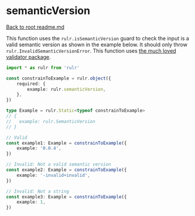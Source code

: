 # semanticVersion

[Back to root readme.md](../../../readme.md)

This function uses the `rulr.isSemanticVersion` guard to check the input is a valid semantic version as shown in the example below. It should only throw `rulr.InvalidSemanticVersionError`. This function uses [the much loved validator package](https://github.com/validatorjs/validator.js).

```ts
import * as rulr from 'rulr'

const constrainToExample = rulr.object({
	required: {
		example: rulr.semanticVersion,
	},
})

type Example = rulr.Static<typeof constrainToExample>
// {
//   example: rulr.SemanticVersion
// }

// Valid
const example1: Example = constrainToExample({
	example: '0.0.4',
})

// Invalid: Not a valid semantic version
const example2: Example = constrainToExample({
	example: '-invalid+invalid',
})

// Invalid: Not a string
const example3: Example = constrainToExample({
	example: 1,
})
```
